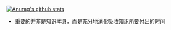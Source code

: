 
[![Anurag's github stats](https://github-readme-stats.vercel.app/api?username=xc9010)](https://github.com/anuraghazra/github-readme-stats)

- 重要的并非是知识本身，而是充分地消化吸收知识所要付出的时间
